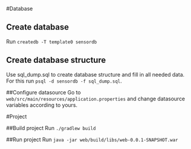 #Database

## Create database
Run `createdb -T template0 sensordb`

## Create database structure
Use sql_dump.sql to create database structure and fill in 
all needed data. For this run `psql -d sensordb -f sql_dump.sql`.

##Configure datasource
Go to `web/src/main/resources/application.properties` and
change datasource variables according to yours.

#Project

##Build project
Run `./gradlew build`

##Run project
Run `java -jar web/build/libs/web-0.0.1-SNAPSHOT.war`



